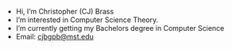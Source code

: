 - Hi, I’m Christopher (CJ) Brass
- I’m interested in Computer Science Theory.
- I’m currently getting my Bachelors degree in Computer Science
- Email: cjbgpb@mst.edu

<!---
christopherbrass/christopherbrass is a ✨ special ✨ repository because its `README.md` (this file) appears on your GitHub profile.
You can click the Preview link to take a look at your changes.
--->
